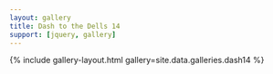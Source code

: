 ```yaml
---
layout: gallery
title: Dash to the Dells 14 
support: [jquery, gallery]
---
```


{% include gallery-layout.html gallery=site.data.galleries.dash14 %}


